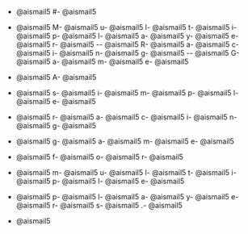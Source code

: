 - @aismail5
#- @aismail5
 - @aismail5
M- @aismail5
u- @aismail5
l- @aismail5
t- @aismail5
i- @aismail5
p- @aismail5
l- @aismail5
a- @aismail5
y- @aismail5
e- @aismail5
r- @aismail5
-- @aismail5
R- @aismail5
a- @aismail5
c- @aismail5
i- @aismail5
n- @aismail5
g- @aismail5
-- @aismail5
G- @aismail5
a- @aismail5
m- @aismail5
e- @aismail5

- @aismail5
A- @aismail5
 - @aismail5
s- @aismail5
i- @aismail5
m- @aismail5
p- @aismail5
l- @aismail5
e- @aismail5
 - @aismail5
r- @aismail5
a- @aismail5
c- @aismail5
i- @aismail5
n- @aismail5
g- @aismail5
 - @aismail5
g- @aismail5
a- @aismail5
m- @aismail5
e- @aismail5
 - @aismail5
f- @aismail5
o- @aismail5
r- @aismail5
 - @aismail5
m- @aismail5
u- @aismail5
l- @aismail5
t- @aismail5
i- @aismail5
p- @aismail5
l- @aismail5
e- @aismail5
 - @aismail5
p- @aismail5
l- @aismail5
a- @aismail5
y- @aismail5
e- @aismail5
r- @aismail5
s- @aismail5
.- @aismail5

- @aismail5
